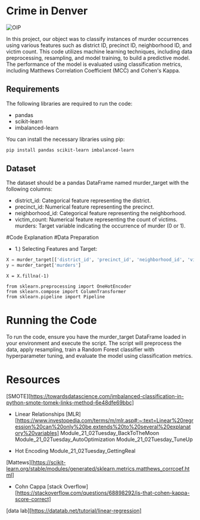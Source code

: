 # Crime in Denver
![OIP](https://github.com/RchlEMllr/Project_4/assets/153474345/0e703908-2115-47ad-acfa-d4faedf24229)


In this project, our object was to classify instances of murder occurrences using various features such as district ID, precinct ID, neighborhood ID, and victim count. This code utilizes machine learning techniques, including data preprocessing, resampling, and model training, to build a predictive model. The performance of the model is evaluated using classification metrics, including Matthews Correlation Coefficient (MCC) and Cohen's Kappa.

## Requirements

The following libraries are required to run the code:

- pandas
- scikit-learn
- imbalanced-learn

You can install the necessary libraries using pip:

```bash
pip install pandas scikit-learn imbalanced-learn

```

## Dataset
The dataset should be a pandas DataFrame named murder_target with the following columns:

- district_id: Categorical feature representing the district.
- precinct_id: Numerical feature representing the precinct.
- neighborhood_id: Categorical feature representing the neighborhood.
- victim_count: Numerical feature representing the count of victims.
murders: Target variable indicating the occurrence of murder (0 or 1).

#Code Explanation
#Data Preparation

- 1.) Selecting Features and Target:
  
```python
X = murder_target[['district_id', 'precinct_id', 'neighborhood_id', 'victim_count']].copy()
y = murder_target['murders']

```
```Handling Missing Values:
X = X.fillna(-1)
```
```One-Hot Encoding Categorical Features:
from sklearn.preprocessing import OneHotEncoder
from sklearn.compose import ColumnTransformer
from sklearn.pipeline import Pipeline
```

# Running the Code
To run the code, ensure you have the murder_target DataFrame loaded in your environment and execute the script. The script will preprocess the data, apply resampling, train a Random Forest classifier with hyperparameter tuning, and evaluate the model using classification metrics.

# Resources 
[SMOTE][https://towardsdatascience.com/imbalanced-classification-in-python-smote-tomek-links-method-6e48dfe69bbc]
- Linear Relationships
[MLR][https://www.investopedia.com/terms/m/mlr.asp#:~:text=Linear%20regression%20can%20only%20be,extends%20to%20several%20explanatory%20variables]
Module_21_02Tuesday_BackToTheMoon
Module_21_02Tuesday_AutoOptimization
Module_21_02Tuesday_TuneUp

- Hot Encoding
Module_21_02Tuesday_GettingReal

[Mattews][https://scikit-learn.org/stable/modules/generated/sklearn.metrics.matthews_corrcoef.html]

- Cohn Cappa
[stack Overflow][https://stackoverflow.com/questions/68898292/is-that-cohen-kappa-score-correct]
  
[data lab][https://datatab.net/tutorial/linear-regression]

